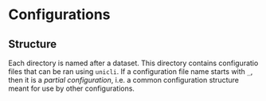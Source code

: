 # Configurations

## Structure

Each directory is named after a dataset. This directory contains configuratio files that can be ran using `unicli`. 
If a configuration file name starts with `_`, then it is a _partial configuration_, i.e. a common configuration
structure meant for use by other configurations.